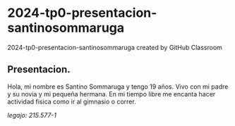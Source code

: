 # 2024-tp0-presentacion-santinosommaruga
2024-tp0-presentacion-santinosommaruga created by GitHub Classroom

## Presentacion.
Hola, mi nombre es Santino Sommaruga y tengo 19 años. Vivo con mi padre y su novia y mi pequeña hermana. En mi tiempo libre me encanta hacer actividad fisica como ir al gimnasio o correr.

*legajo: 215.577-1*
